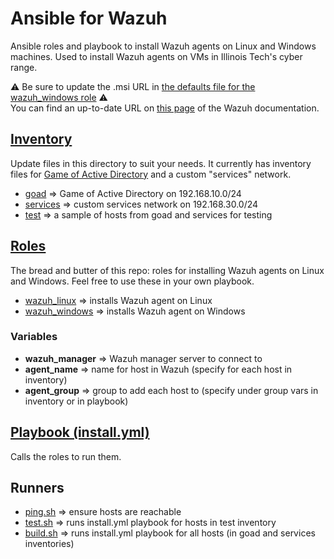 # Ansible for Wazuh
Ansible roles and playbook to install Wazuh agents on Linux and Windows machines. Used to install Wazuh agents on VMs in Illinois Tech's cyber range.

⚠️ Be sure to update the .msi URL in [the defaults file for the wazuh_windows role](roles/wazuh_windows/defaults/main.yml) ⚠️  
You can find an up-to-date URL on [this page](https://documentation.wazuh.com/current/installation-guide/wazuh-agent/wazuh-agent-package-windows.html) of the Wazuh documentation.

## [Inventory](inventory)
Update files in this directory to suit your needs. It currently has inventory files for [Game of Active Directory](https://orange-cyberdefense.github.io/GOAD/) and a custom "services" network.
- [goad](inventory/goad) ⇒ Game of Active Directory on 192.168.10.0/24
- [services](inventory/services) ⇒ custom services network on 192.168.30.0/24
- [test](inventory/test) ⇒ a sample of hosts from goad and services for testing

## [Roles](roles)
The bread and butter of this repo: roles for installing Wazuh agents on Linux and Windows. Feel free to use these in your own playbook.
- [wazuh_linux](roles/wazuh_linux) ⇒ installs Wazuh agent on Linux
- [wazuh_windows](roles/wazuh_windows) ⇒ installs Wazuh agent on Windows
### Variables
- **wazuh_manager** ⇒ Wazuh manager server to connect to
- **agent_name** ⇒ name for host in Wazuh (specify for each host in inventory)
- **agent_group**  ⇒ group to add each host to (specify under group vars in inventory or in playbook)

## [Playbook (install.yml)](install.yml)
Calls the roles to run them.

## Runners
- [ping.sh](ping.sh) ⇒ ensure hosts are reachable
- [test.sh](test.sh) ⇒ runs install.yml playbook for hosts in test inventory
- [build.sh](build.sh) ⇒ runs install.yml playbook for all hosts (in goad and services inventories)
